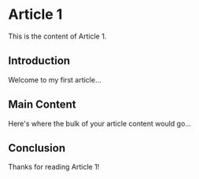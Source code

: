 # Article 1

This is the content of Article 1.

## Introduction

Welcome to my first article...


## Main Content

Here's where the bulk of your article content would go...

## Conclusion

Thanks for reading Article 1!
